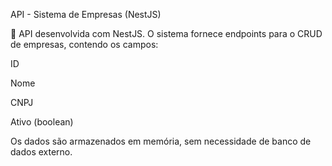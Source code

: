 API - Sistema de Empresas (NestJS)

📖 API desenvolvida com NestJS. O sistema fornece endpoints para o CRUD de empresas, contendo os campos:

ID

Nome

CNPJ

Ativo (boolean)

Os dados são armazenados em memória, sem necessidade de banco de dados externo.